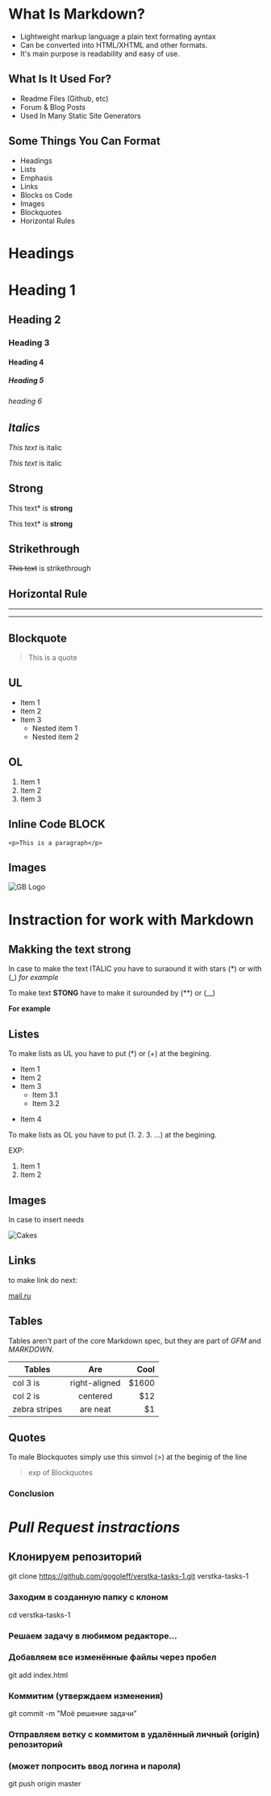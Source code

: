 # __What Is Markdown?__
 
* Lightweight markup language a plain text formating ayntax
* Can be converted into HTML/XHTML and other formats.
* It's main purpose is readability and easy of use.

## What Is It Used For? 
* Readme Files (Github, etc)
* Forum & Blog Posts 
* Used In Many Static Site Generators

## Some Things You Can Format 
* Headings 
* Lists
* Emphasis 
* Links 
* Blocks os Code
* Images 
* Blockquotes
* Horizontal Rules

# __Headings__ 
# Heading 1 
## Heading 2
### Heading 3
#### Heading 4
##### Heading 5 
###### heading 6

## _Italics_
*This text* is italic

_This text_ is italic

## **Strong**
This text* is **strong**

This text* is __strong__

## __Strikethrough__

~~This text~~ is strikethrough

## __Horizontal Rule__ 

---
___

## __Blockquote__

> This is a quote

## __UL__

* Item 1 
* Item 2
* Item 3 
    * Nested item 1
    * Nested item 2

## __OL__

1. Item 1
2. Item 2
3. Item 3

## __Inline Code BLOCK__

`<p>This is a paragraph</p>`

## __Images__

![GB Logo](GB_logo.jpeg)

# Instraction for work with Markdown

## Makking the text strong 

In case to make the text ITALIC  you have to suraound it with stars (*) or with (_) 
_for example_ 

To make text **STONG** have to make it surounded by (**) or (__)

__For example__
 

## Listes 

To make lists as UL you have to put (*) or (+) at the begining.

* Item 1
* Item 2
* Item 3 
    * Item 3.1
    * Item 3.2
+ Item 4

To make lists as OL you have to put (1. 2. 3. ...) at the begining.

EXP:

1. Item 1
2. Item 2 

## Images

In case to insert needs 

![Cakes](cakes.jpeg)


## Links

to make link do next: 

[mail.ru](https://www.mail.ru)

## Tables 

Tables aren't part of the core Markdown spec, but they are part of *GFM* and *MARKDOWN*. 

| Tables        | Are           | Cool  |
| ------------- |:-------------:| -----:|
| col 3 is      | right-aligned | $1600 |
| col 2 is      | centered      |   $12 |
| zebra stripes | are neat      |    $1 |


## Quotes 

To male Blockquotes simply use this simvol (>) at the beginig of the line 

> exp of Blockquotes 

### Conclusion 

# _Pull Request instractions_ 

## Клонируем репозиторий 
git clone https://github.com/gogoleff/verstka-tasks-1.git verstka-tasks-1

### Заходим в созданную папку с клоном
cd verstka-tasks-1

### Решаем задачу в любимом редакторе...

### Добавляем все изменённые файлы через пробел
git add index.html

### Коммитим (утверждаем изменения)
git commit -m "Моё решение задачи"

### Отправляем ветку с коммитом в удалённый личный (origin) репозиторий
### (может попросить ввод логина и пароля)
git push origin master


